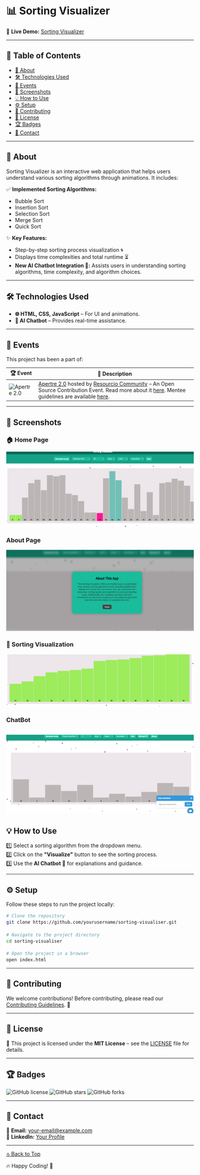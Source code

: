 # 📊 Sorting Visualizer

🚀 **Live Demo:** [Sorting Visualizer](https://aj-sort.netlify.app/)

---

## 📌 Table of Contents
- [📖 About](#about)
- [🛠️ Technologies Used](#technologies-used)
- [🎉 Events](#events)
- [📸 Screenshots](#screenshots)
- [💡 How to Use](#how-to-use)
- [⚙️ Setup](#setup)
- [🤝 Contributing](#contributing)
- [📜 License](#license)
- [🏆 Badges](#badges)
- [📩 Contact](#contact)

---

## 📖 About

Sorting Visualizer is an interactive web application that helps users understand various sorting algorithms through animations. It includes:

✅ **Implemented Sorting Algorithms:**
- Bubble Sort
- Insertion Sort
- Selection Sort
- Merge Sort
- Quick Sort

✨ **Key Features:**
- Step-by-step sorting process visualization 🌀
- Displays time complexities and total runtime ⏳
- **New AI Chatbot Integration 🤖:** Assists users in understanding sorting algorithms, time complexity, and algorithm choices.

---

## 🛠️ Technologies Used

- **🌐 HTML, CSS, JavaScript** – For UI and animations.
- **🤖 AI Chatbot** – Provides real-time assistance.

---

## 🎉 Events

This project has been a part of:

| 🏆 Event | 📜 Description |
|----------|--------------|
| ![Apertre 2.0](https://s2apertre.resourcio.in/Logo_primary.svg) | [Apertre 2.0](https://s2apertre.resourcio.in/) hosted by [Resourcio Community](https://resourcio.in/) – An Open Source Contribution Event. Read more about it [here](https://s2apertre.resourcio.in/). Mentee guidelines are available [here](https://vintage-dirigible-080.notion.site/Mentee-Guide-1a4ef2cebc7b80e9bfaec37fe179d469). |

---

## 📸 Screenshots

### 🏠 Home Page
![Home Page](./public/Image1.png)

### About Page
![About Page](./public/Image3.png)

### 🔄 Sorting Visualization
![Sorting Visualization](./public/Image2.png)

### ChatBot
![Chat-Bot](./public/Image4.png)
---

## 💡 How to Use

1️⃣ Select a sorting algorithm from the dropdown menu.  
2️⃣ Click on the **"Visualize"** button to see the sorting process.  
3️⃣ Use the **AI Chatbot 🤖** for explanations and guidance.  

---

## ⚙️ Setup

Follow these steps to run the project locally:

```bash
# Clone the repository
git clone https://github.com/yourusername/sorting-visualiser.git

# Navigate to the project directory
cd sorting-visualiser

# Open the project in a browser
open index.html
```

---

## 🤝 Contributing

We welcome contributions! Before contributing, please read our [Contributing Guidelines](CONTRIBUTING.md). 💙

---

## 📜 License

🔖 This project is licensed under the **MIT License** – see the [LICENSE](LICENSE) file for details.

---

## 🏆 Badges

![GitHub license](https://img.shields.io/github/license/Ayushjhawar8/sorting-visualiser)
![GitHub stars](https://img.shields.io/github/stars/Ayushjhawar8/sorting-visualiser)
![GitHub forks](https://img.shields.io/github/forks/Ayushjhawar8/sorting-visualiser)

---

## 📩 Contact

📧 **Email:** [your-email@example.com](mailto:your-email@example.com)  
🔗 **LinkedIn:** [Your Profile](https://www.linkedin.com/in/yourprofile)  

---

[🔝 Back to Top](#-sorting-visualizer)

🔥 Happy Coding! 🎉
